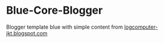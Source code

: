 # Blue-Core-Blogger
Blogger template blue with simple content from <a href="logcomputer-jkt.blogspot.com">logcomputer-jkt.blogspot.com
</a>

